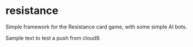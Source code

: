 resistance
==========

Simple framework for the Resistance card game, with some simple AI bots.

Sample text to test a push from cloud9.